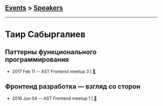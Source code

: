 ## [Events](../README.md) > [Speakers](../speakers.md)
---

# Таир Сабыргалиев

## Паттерны функционального программирования
- 2017 Feb 11 -- AST Frontend meetup 3  | [:notebook:](https://yadi.sk/i/kZH8BM_G3E4AXz)  
## Фронтенд разработка — взгляд со сторон
- 2016 Jun 04 -- AST Frontend meetup 1  | [:notebook:](http://goo.gl/vzayLT)  
